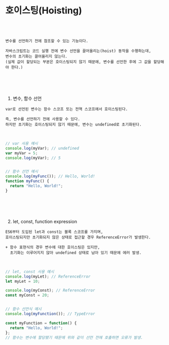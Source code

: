 # 호이스팅(Hoisting)

<br /><br />

```
변수를 선언하기 전에 참조할 수 있는 기능이다. 

자바스크립트는 코드 실행 전에 변수 선언을 끌어올리는(hoist) 동작을 수행하는데, 
변수의 초기화는 끌어올리지 않는다.
(실제 값이 할당되는 부분은 호이스팅되지 않기 때문에, 변수를 선언한 후에 그 값을 할당해야 한다.)
```

<br /><br /><br />

1. 변수, 함수 선언

```
var로 선언된 변수는 함수 스코프 또는 전역 스코프에서 호이스팅된다.

즉, 변수를 선언하기 전에 사용할 수 있다.
하지만 초기화는 호이스팅되지 않기 때문에, 변수는 undefined로 초기화된다.
```

<br />

```javascript
// var 사용 예시
console.log(myVar); // undefined
var myVar = 5;
console.log(myVar); // 5


// 함수 선언 예시
console.log(myFunc()); // Hello, World!
function myFunc() {
  return "Hello, World!";
}
```

<br /><br /><br />

2. let, const, function expression

```
ES6부터 도입된 let과 const는 블록 스코프를 가지며,
호이스팅되지만 초기화되지 않은 상태로 접근할 경우 ReferenceError가 발생한다.

+ 함수 표현식의 경우 변수에 대한 호이스팅은 있지만,
  초기화는 이루어지지 않아 undefined 상태로 남아 있기 때문에 에러 발생.
```

<br />

```javascript
// let, const 사용 예시
console.log(myLet); // ReferenceError
let myLet = 10;

console.log(myConst); // ReferenceError
const myConst = 20;


// 함수 선언식 예시
console.log(myFunction()); // TypeError

const myFunction = function() {
  return "Hello, World!";
};
// 함수는 변수에 할당됐기 때문에 위와 같이 선언 전에 호출하면 오류가 발생.
```
